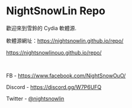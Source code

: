 # NightSnowLin Repo
歡迎來到雪鈴的 Cydia 軟體源.

軟體源網址：https://nightsnowlin.github.io/repo/

https://nightsnowlinouo.github.io/repo/

&nbsp;

FB - https://www.facebook.com/NightSnowOuO/

Discord - https://discord.gg/W7P6UFQ

Twitter - [@nightsnowlin](https://twitter.com/nightsnowlin)
